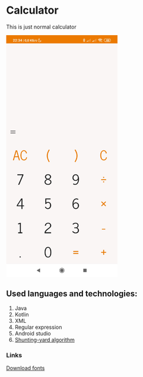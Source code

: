 # Calculator
This is just normal calculator

<img src="./images/calculator.jpg" alt="screenShot" width="300"/>

## Used languages and technologies:
1. Java
1. Kotlin
1. XML
1. Regular expression
1. Android studio
1. [Shunting-yard algorithm](https://en.m.wikipedia.org/wiki/Shunting-yard_algorithm)



### Links
[Download fonts](https://www.fonts-online.ru)
